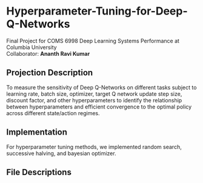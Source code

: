 # Hyperparameter-Tuning-for-Deep-Q-Networks
Final Project for COMS 6998 Deep Learning Systems Performance at Columbia University <br>
Collaborator: **Ananth Ravi Kumar**

## Projection Description
To measure the sensitivity of Deep Q-Networks on different tasks subject to learning rate, batch size, optimizer, target Q network update step size, discount factor, and other hyperparameters to identify the relationship between hyperparameters and efficient convergence to the optimal policy across different state/action regimes.

## Implementation
For hyperparameter tuning methods, we implemented random search, successive halving, and bayesian optimizer. 

## File Descriptions
